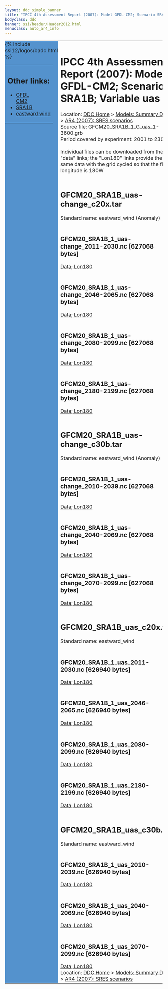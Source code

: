 ```yaml
---
layout: ddc_simple_banner
title: "IPCC 4th Assessment Report (2007): Model GFDL-CM2; Scenario SRA1B; Variable uas"
bodyclass: ddc
banner: ssi/header/Header2012.html
menuclass: auto_ar4_info
---
```



<table width="100%" border="0" cellspacing="0" cellpadding="0" style="border-collapse: collapse;">
<tr style="margin:0;padding:0;border:0;">
<td style="margin:0;padding:0;border:0;height:1pt;width:150pt;background:#5492CD;" valign="top" >

<div id="lh-col2" class="auto_ar4_info">
<table class="menumain" bgcolor="#5492CD" cellspacing="0" width="100%" border="0">
<tr><td>
<h2> Other links:</h2>
<ul>
<li><a href="/auto/ar4/model-GFDL-CM2.html">GFDL<br/>CM2</a></li>
<li><a href="/auto/ar4/scenario-SRA1B.html">SRA1B</a></li>
<li><a href="/auto/ar4/var-eastward_wind.html">eastward wind</a></li>
</ul>
</td></tr>
{% include ssi12/logos/badc.html %}
</table>
</div>
</td>
<td><h1>IPCC 4th Assessment Report (2007): Model GFDL-CM2; Scenario SRA1B; Variable uas</h1>

<!-- Breadcrumb1 -->
<div id="breadcrumb1" align="left">
Location: <a href="/index.html">DDC Home</a> > <a href="/sim/gcm_clim/">Models: Summary Data</a>
> <a href="/sim/gcm_clim/SRES_AR4/index.html">AR4 (2007): SRES scenarios</a>
</div>
<!-- End of Breadcrumb1 -->Source file: GFCM20_SRA1B_1_G_uas_1-3600.grb
<br/>
Period covered by experiment: 2001 to 2300<br/>
<br/>Individual files can be downloaded from the "data" links; the "Lon180" links provide the same data
         with the grid cycled so that the first longitude is 180W<br/>
<br/><h2>GFCM20_SRA1B_uas-change_c20x.tar</h2>
Standard name: eastward_wind (Anomaly)<br>
<br/><h3>GFCM20_SRA1B_1_uas-change_2011-2030.nc [627068 bytes]</h3>
<a href="/cgi-bin/downl/ar4_nc/uas/GFCM20_SRA1B_1_uas-change_2011-2030.nc">Data; </a><a href="/cgi-bin/downl/ar4_nc/uas/GFCM20_SRA1B_1_uas-change_2011-2030.cyto180.nc"> Lon180</a><br/>
<br/><h3>GFCM20_SRA1B_1_uas-change_2046-2065.nc [627068 bytes]</h3>
<a href="/cgi-bin/downl/ar4_nc/uas/GFCM20_SRA1B_1_uas-change_2046-2065.nc">Data; </a><a href="/cgi-bin/downl/ar4_nc/uas/GFCM20_SRA1B_1_uas-change_2046-2065.cyto180.nc"> Lon180</a><br/>
<br/><h3>GFCM20_SRA1B_1_uas-change_2080-2099.nc [627068 bytes]</h3>
<a href="/cgi-bin/downl/ar4_nc/uas/GFCM20_SRA1B_1_uas-change_2080-2099.nc">Data; </a><a href="/cgi-bin/downl/ar4_nc/uas/GFCM20_SRA1B_1_uas-change_2080-2099.cyto180.nc"> Lon180</a><br/>
<br/><h3>GFCM20_SRA1B_1_uas-change_2180-2199.nc [627068 bytes]</h3>
<a href="/cgi-bin/downl/ar4_nc/uas/GFCM20_SRA1B_1_uas-change_2180-2199.nc">Data; </a><a href="/cgi-bin/downl/ar4_nc/uas/GFCM20_SRA1B_1_uas-change_2180-2199.cyto180.nc"> Lon180</a><br/>
<br/><h2>GFCM20_SRA1B_uas-change_c30b.tar</h2>
Standard name: eastward_wind (Anomaly)<br>
<br/><h3>GFCM20_SRA1B_1_uas-change_2010-2039.nc [627068 bytes]</h3>
<a href="/cgi-bin/downl/ar4_nc/uas/GFCM20_SRA1B_1_uas-change_2010-2039.nc">Data; </a><a href="/cgi-bin/downl/ar4_nc/uas/GFCM20_SRA1B_1_uas-change_2010-2039.cyto180.nc"> Lon180</a><br/>
<br/><h3>GFCM20_SRA1B_1_uas-change_2040-2069.nc [627068 bytes]</h3>
<a href="/cgi-bin/downl/ar4_nc/uas/GFCM20_SRA1B_1_uas-change_2040-2069.nc">Data; </a><a href="/cgi-bin/downl/ar4_nc/uas/GFCM20_SRA1B_1_uas-change_2040-2069.cyto180.nc"> Lon180</a><br/>
<br/><h3>GFCM20_SRA1B_1_uas-change_2070-2099.nc [627068 bytes]</h3>
<a href="/cgi-bin/downl/ar4_nc/uas/GFCM20_SRA1B_1_uas-change_2070-2099.nc">Data; </a><a href="/cgi-bin/downl/ar4_nc/uas/GFCM20_SRA1B_1_uas-change_2070-2099.cyto180.nc"> Lon180</a><br/>
<br/><h2>GFCM20_SRA1B_uas_c20x.tar</h2>
Standard name: eastward_wind<br>
<br/><h3>GFCM20_SRA1B_1_uas_2011-2030.nc [626940 bytes]</h3>
<a href="/cgi-bin/downl/ar4_nc/uas/GFCM20_SRA1B_1_uas_2011-2030.nc">Data; </a><a href="/cgi-bin/downl/ar4_nc/uas/GFCM20_SRA1B_1_uas_2011-2030.cyto180.nc"> Lon180</a><br/>
<br/><h3>GFCM20_SRA1B_1_uas_2046-2065.nc [626940 bytes]</h3>
<a href="/cgi-bin/downl/ar4_nc/uas/GFCM20_SRA1B_1_uas_2046-2065.nc">Data; </a><a href="/cgi-bin/downl/ar4_nc/uas/GFCM20_SRA1B_1_uas_2046-2065.cyto180.nc"> Lon180</a><br/>
<br/><h3>GFCM20_SRA1B_1_uas_2080-2099.nc [626940 bytes]</h3>
<a href="/cgi-bin/downl/ar4_nc/uas/GFCM20_SRA1B_1_uas_2080-2099.nc">Data; </a><a href="/cgi-bin/downl/ar4_nc/uas/GFCM20_SRA1B_1_uas_2080-2099.cyto180.nc"> Lon180</a><br/>
<br/><h3>GFCM20_SRA1B_1_uas_2180-2199.nc [626940 bytes]</h3>
<a href="/cgi-bin/downl/ar4_nc/uas/GFCM20_SRA1B_1_uas_2180-2199.nc">Data; </a><a href="/cgi-bin/downl/ar4_nc/uas/GFCM20_SRA1B_1_uas_2180-2199.cyto180.nc"> Lon180</a><br/>
<br/><h2>GFCM20_SRA1B_uas_c30b.tar</h2>
Standard name: eastward_wind<br>
<br/><h3>GFCM20_SRA1B_1_uas_2010-2039.nc [626940 bytes]</h3>
<a href="/cgi-bin/downl/ar4_nc/uas/GFCM20_SRA1B_1_uas_2010-2039.nc">Data; </a><a href="/cgi-bin/downl/ar4_nc/uas/GFCM20_SRA1B_1_uas_2010-2039.cyto180.nc"> Lon180</a><br/>
<br/><h3>GFCM20_SRA1B_1_uas_2040-2069.nc [626940 bytes]</h3>
<a href="/cgi-bin/downl/ar4_nc/uas/GFCM20_SRA1B_1_uas_2040-2069.nc">Data; </a><a href="/cgi-bin/downl/ar4_nc/uas/GFCM20_SRA1B_1_uas_2040-2069.cyto180.nc"> Lon180</a><br/>
<br/><h3>GFCM20_SRA1B_1_uas_2070-2099.nc [626940 bytes]</h3>
<a href="/cgi-bin/downl/ar4_nc/uas/GFCM20_SRA1B_1_uas_2070-2099.nc">Data; </a><a href="/cgi-bin/downl/ar4_nc/uas/GFCM20_SRA1B_1_uas_2070-2099.cyto180.nc"> Lon180</a><br/>
<!-- Breadcrumb2 -->
<div id="breadcrumb2" align="left">
Location: <a href="/index.html">DDC Home</a> > <a href="/sim/gcm_clim/">Models: Summary Data</a>
> <a href="/sim/gcm_clim/SRES_AR4/index.html">AR4 (2007): SRES scenarios</a>
</div>
<!-- End of Breadcrumb2 --></td></tr></table>
